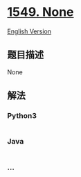 # [1549. None](https://leetcode-cn.com/problems/the-most-recent-orders-for-each-product)

[English Version](/solution/1500-1599/1549.The%20Most%20Recent%20Orders%20for%20Each%20Product/README_EN.md)

## 题目描述

<!-- 这里写题目描述 -->

None

## 解法

<!-- 这里可写通用的实现逻辑 -->

<!-- tabs:start -->

### **Python3**

<!-- 这里可写当前语言的特殊实现逻辑 -->

```python

```

### **Java**

<!-- 这里可写当前语言的特殊实现逻辑 -->

```java

```

### **...**

```

```

<!-- tabs:end -->
